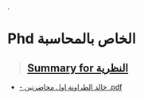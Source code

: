 .

# Phd  الخاص بالمحاسبة 

> ## [Summary for  النظرية]()

- [- خالد الطراونة  اول محاضرتين .pdf](https://github.com/nancyalaswad90/PHD-final-exam/files/13256334/Untitled.document.pdf) 
